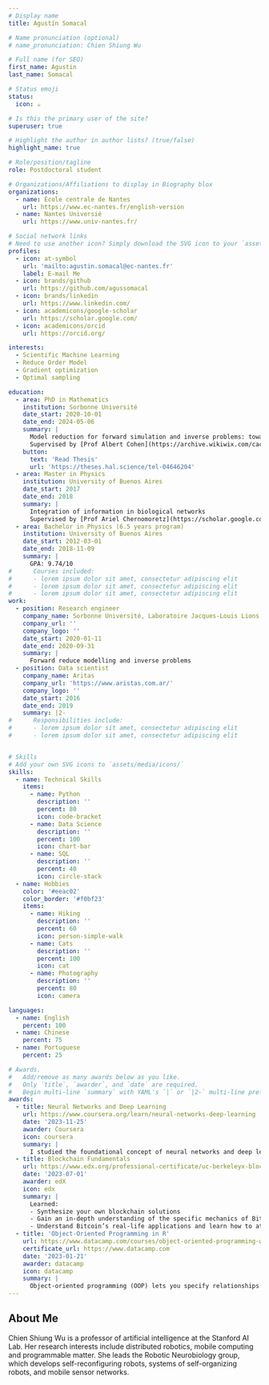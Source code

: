 ```yaml
---
# Display name
title: Agustín Somacal

# Name pronunciation (optional)
# name_pronunciation: Chien Shiung Wu

# Full name (for SEO)
first_name: Agustin
last_name: Somacal

# Status emoji
status:
  icon: ☕️

# Is this the primary user of the site?
superuser: true

# Highlight the author in author lists? (true/false)
highlight_name: true

# Role/position/tagline
role: Postdoctoral student

# Organizations/Affiliations to display in Biography blox
organizations:
  - name: École centrale de Nantes
    url: https://www.ec-nantes.fr/english-version
  - name: Nantes Universié
    url: https://www.univ-nantes.fr/

# Social network links
# Need to use another icon? Simply download the SVG icon to your `assets/media/icons/` folder.
profiles:
  - icon: at-symbol
    url: 'mailto:agustin.somacal@ec-nantes.fr'
    label: E-mail Me
  - icon: brands/github
    url: https://github.com/agussomacal
  - icon: brands/linkedin
    url: https://www.linkedin.com/
  - icon: academicons/google-scholar
    url: https://scholar.google.com/
  - icon: academicons/orcid
    url: https://orcid.org/

interests:
  - Scientific Machine Learning
  - Reduce Order Model
  - Gradient optimization
  - Optimal sampling

education:
  - area: PhD in Mathematics
    institution: Sorbonne Université
    date_start: 2020-10-01
    date_end: 2024-05-06
    summary: |
      Model reduction for forward simulation and inverse problems: towards non-linear approaches. 
      Supervised by [Prof Albert Cohen](https://archive.wikiwix.com/cache/index2.php?url=https%3A%2F%2Fwww.ljll.math.upmc.fr%2Fcohen%2F) and [Prof Olga Mula](https://omula.gitlab.io/).
    button:
      text: 'Read Thesis'
      url: 'https://theses.hal.science/tel-04646204'
  - area: Master in Physics
    institution: University of Buenos Aires
    date_start: 2017
    date_end: 2018
    summary: |
      Integration of information in biological networks
      Supervised by [Prof Ariel Chernomoretz](https://scholar.google.com/citations?user=O19Ub0MAAAAJ&hl=es)
  - area: Bachelor in Physics (6.5 years program)
    institution: University of Buenos Aires
    date_start: 2012-03-01
    date_end: 2018-11-09
    summary: |
      GPA: 9.74/10
#      Courses included:
#      - lorem ipsum dolor sit amet, consectetur adipiscing elit
#      - lorem ipsum dolor sit amet, consectetur adipiscing elit
#      - lorem ipsum dolor sit amet, consectetur adipiscing elit
work:
  - position: Research engineer
    company_name: Sorbonne Université, Laboratoire Jacques-Louis Lions
    company_url: ''
    company_logo: ''
    date_start: 2020-01-11
    date_end: 2020-09-31
    summary: |
      Forward reduce modelling and inverse problems
  - position: Data scientist
    company_name: Aritas
    company_url: 'https://www.aristas.com.ar/'
    company_logo: ''
    date_start: 2016
    date_end: 2019
    summary: |2-
#      Responsibilities include:
#      - lorem ipsum dolor sit amet, consectetur adipiscing elit
#      - lorem ipsum dolor sit amet, consectetur adipiscing elit


# Skills
# Add your own SVG icons to `assets/media/icons/`
skills:
  - name: Technical Skills
    items:
      - name: Python
        description: ''
        percent: 80
        icon: code-bracket
      - name: Data Science
        description: ''
        percent: 100
        icon: chart-bar
      - name: SQL
        description: ''
        percent: 40
        icon: circle-stack
  - name: Hobbies
    color: '#eeac02'
    color_border: '#f0bf23'
    items:
      - name: Hiking
        description: ''
        percent: 60
        icon: person-simple-walk
      - name: Cats
        description: ''
        percent: 100
        icon: cat
      - name: Photography
        description: ''
        percent: 80
        icon: camera

languages:
  - name: English
    percent: 100
  - name: Chinese
    percent: 75
  - name: Portuguese
    percent: 25

# Awards.
#   Add/remove as many awards below as you like.
#   Only `title`, `awarder`, and `date` are required.
#   Begin multi-line `summary` with YAML's `|` or `|2-` multi-line prefix and indent 2 spaces below.
awards:
  - title: Neural Networks and Deep Learning
    url: https://www.coursera.org/learn/neural-networks-deep-learning
    date: '2023-11-25'
    awarder: Coursera
    icon: coursera
    summary: |
      I studied the foundational concept of neural networks and deep learning. By the end, I was familiar with the significant technological trends driving the rise of deep learning; build, train, and apply fully connected deep neural networks; implement efficient (vectorized) neural networks; identify key parameters in a neural network’s architecture; and apply deep learning to your own applications.
  - title: Blockchain Fundamentals
    url: https://www.edx.org/professional-certificate/uc-berkeleyx-blockchain-fundamentals
    date: '2023-07-01'
    awarder: edX
    icon: edx
    summary: |
      Learned:
      - Synthesize your own blockchain solutions
      - Gain an in-depth understanding of the specific mechanics of Bitcoin
      - Understand Bitcoin’s real-life applications and learn how to attack and destroy Bitcoin, Ethereum, smart contracts and Dapps, and alternatives to Bitcoin’s Proof-of-Work consensus algorithm
  - title: 'Object-Oriented Programming in R'
    url: https://www.datacamp.com/courses/object-oriented-programming-with-s3-and-r6-in-r
    certificate_url: https://www.datacamp.com
    date: '2023-01-21'
    awarder: datacamp
    icon: datacamp
    summary: |
      Object-oriented programming (OOP) lets you specify relationships between functions and the objects that they can act on, helping you manage complexity in your code. This is an intermediate level course, providing an introduction to OOP, using the S3 and R6 systems. S3 is a great day-to-day R programming tool that simplifies some of the functions that you write. R6 is especially useful for industry-specific analyses, working with web APIs, and building GUIs.
---
```


## About Me

Chien Shiung Wu is a professor of artificial intelligence at the Stanford AI Lab. Her research interests include distributed robotics, mobile computing and programmable matter. She leads the Robotic Neurobiology group, which develops self-reconfiguring robots, systems of self-organizing robots, and mobile sensor networks.
